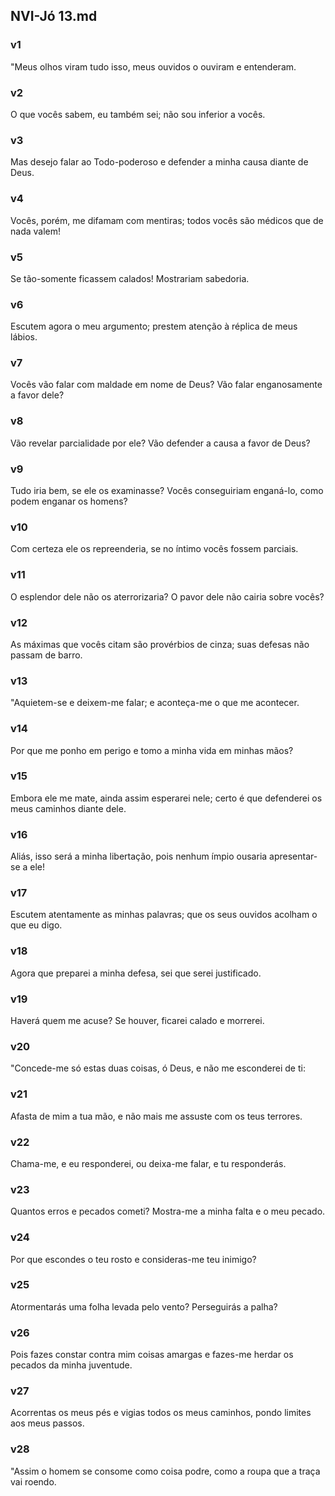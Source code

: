 ## NVI-Jó 13.md
### v1
 "Meus olhos viram tudo isso, meus ouvidos o ouviram e entenderam.
### v2
 O que vocês sabem, eu também sei; não sou inferior a vocês.
### v3
 Mas desejo falar ao Todo-poderoso e defender a minha causa diante de Deus.
### v4
 Vocês, porém, me difamam com mentiras; todos vocês são médicos que de nada valem!
### v5
 Se tão-somente ficassem calados! Mostrariam sabedoria.
### v6
 Escutem agora o meu argumento; prestem atenção à réplica de meus lábios.
### v7
 Vocês vão falar com maldade em nome de Deus? Vão falar enganosamente a favor dele?
### v8
 Vão revelar parcialidade por ele? Vão defender a causa a favor de Deus?
### v9
 Tudo iria bem, se ele os examinasse? Vocês conseguiriam enganá-lo, como podem enganar os homens?
### v10
 Com certeza ele os repreenderia, se no íntimo vocês fossem parciais.
### v11
 O esplendor dele não os aterrorizaria? O pavor dele não cairia sobre vocês?
### v12
 As máximas que vocês citam são provérbios de cinza; suas defesas não passam de barro.
### v13
 "Aquietem-se e deixem-me falar; e aconteça-me o que me acontecer.
### v14
 Por que me ponho em perigo e tomo a minha vida em minhas mãos?
### v15
 Embora ele me mate, ainda assim esperarei nele; certo é que defenderei os meus caminhos diante dele.
### v16
 Aliás, isso será a minha libertação, pois nenhum ímpio ousaria apresentar-se a ele!
### v17
 Escutem atentamente as minhas palavras; que os seus ouvidos acolham o que eu digo.
### v18
 Agora que preparei a minha defesa, sei que serei justificado.
### v19
 Haverá quem me acuse? Se houver, ficarei calado e morrerei.
### v20
 "Concede-me só estas duas coisas, ó Deus, e não me esconderei de ti:
### v21
 Afasta de mim a tua mão, e não mais me assuste com os teus terrores.
### v22
 Chama-me, e eu responderei, ou deixa-me falar, e tu responderás.
### v23
 Quantos erros e pecados cometi? Mostra-me a minha falta e o meu pecado.
### v24
 Por que escondes o teu rosto e consideras-me teu inimigo?
### v25
 Atormentarás uma folha levada pelo vento? Perseguirás a palha?
### v26
 Pois fazes constar contra mim coisas amargas e fazes-me herdar os pecados da minha juventude.
### v27
 Acorrentas os meus pés e vigias todos os meus caminhos, pondo limites aos meus passos.
### v28
 "Assim o homem se consome como coisa podre, como a roupa que a traça vai roendo.
